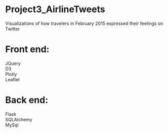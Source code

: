 # Project3_AirlineTweets
Visualizations of how travelers in February 2015 expressed their feelings on Twitter


# Front end:  
JQuery  
D3  
Plotly  
Leaflet  
  
  
# Back end:  
Flask  
SQLAlchemy  
MySql  
